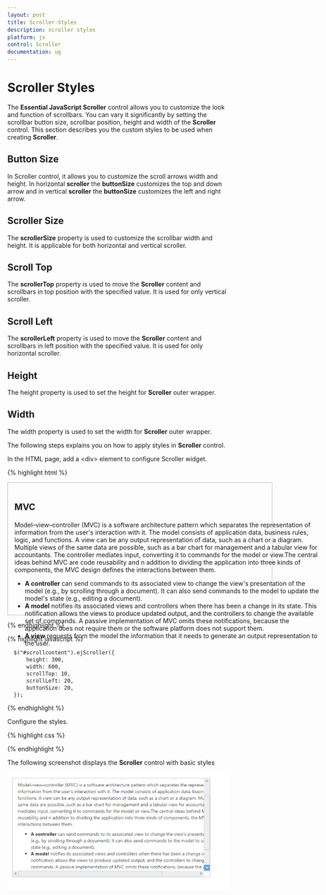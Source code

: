 ```yaml
---
layout: post
title: Scroller-Styles
description: scroller styles
platform: js
control: Scroller
documentation: ug
---
```


# Scroller Styles

The **Essential JavaScript Scroller** control allows you to customize the look and function of scrollbars. You can vary it significantly by setting the scrollbar button size, scrollbar position, height and width of the **Scroller** control. This section describes you the custom styles to be used when creating **Scroller**.

## Button Size

In Scroller control, it allows you to customize the scroll arrows width and height. In horizontal **scroller** the **buttonSize** customizes the top and down arrow and in vertical **scroller** the **buttonSize** customizes the left and right arrow.

## Scroller Size

The **scrollerSize** property is used to customize the scrollbar width and height. It is applicable for both horizontal and vertical scroller.

## Scroll Top

The **scrollerTop** property is used to move the **Scroller** content and scrollbars in top position with the specified value. It is used for only vertical scroller.

## Scroll Left

The **scrollerLeft** property is used to move the **Scroller** content and scrollbars in left position with the specified value. It is used for only horizontal scroller.

## Height

The height property is used to set the height for **Scroller** outer wrapper.

## Width

The width property is used to set the width for **Scroller** outer wrapper.

The following steps explains you on how to apply styles in **Scroller** control. 

In the HTML page, add a &lt;div&gt; element to configure Scroller widget.

{% highlight html %}

<div class="content-container-fluid">
  <div class="row">
      <div class="cols-sample-area">
          <div class="control">
              <div id="scrollcontent">
                  <div>
                      <div class="sampleContent">
                          <h3 style="font-size: 20px;">MVC</h3>
                          <div>
                              <p>Model–view–controller (MVC) is a software architecture pattern which separates the
                              representation of information from the user's interaction with it.
                              The model consists of application data, business rules, logic, and functions. A view can be any
                              output representation of data, such as a chart or a diagram. Multiple views of the same data 
                              are possible, such as a bar chart for management and a tabular view for accountants. 
                              The controller mediates input, converting it to commands for the model or view.The central 
                              ideas behind MVC are code reusability and n addition to dividing the application into three 
                              kinds of components, the MVC design defines the interactions between them.</p>
                              <ul>
                                     <li>
                                          <b>A controller </b>can send commands to its associated view to change the view's presentation of the model (e.g., by scrolling through a document). 
                                           It can also send commands to the model to update the model's state (e.g., editing a document).
                                     </li>
                                     <li>
                                          <b>A model</b> notifies its associated views and controllers when there has been a change in its state. This notification allows the views to produce updated output, and the controllers to change the available set of commands. 
                                          A passive implementation of MVC omits these notifications, because the application does not require them or the software platform does not support them.
                                     </li>
                                     <li>
                                          <b>A view</b> requests from the model the information that it needs to generate an output representation to the user.
                                     </li>
                              </ul>
                          </div>
                      </div>
                  </div>
              </div>
          </div>
      </div>
  </div>
</div>

{% endhighlight %}

{% highlight javascript %}

      $("#scrollcontent").ejScroller({
          height: 300,
          width: 600,
          scrollTop: 10,
          scrollLeft: 20,
          buttonSize: 20,
      });

{% endhighlight %}


Configure the styles.

{% highlight css %}

<style type="text/css">
        .control {
            border: 1px solid #bbbcbb;
            width: 600px;
            margin: 0 auto;
            height: 300px;
        }
        .sampleContent {
            width: 700px;
            padding:15px;
        }
</style>

{% endhighlight %}



The following screenshot displays the **Scroller** control with basic styles

![](/js/Scroller/Scroller-Styles_images/Scroller-Styles_img1.png)

